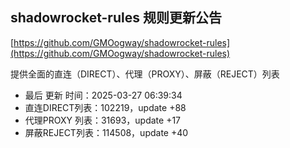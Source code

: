## shadowrocket-rules 规则更新公告

[https://github.com/GMOogway/shadowrocket-rules](https://github.com/GMOogway/shadowrocket-rules)

提供全面的直连（DIRECT）、代理（PROXY）、屏蔽（REJECT）列表
- 最后 更新 时间：2025-03-27 06:39:34
- 直连DIRECT列表：102219，update +88
- 代理PROXY 列表：31693，update +17
- 屏蔽REJECT列表：114508，update +40